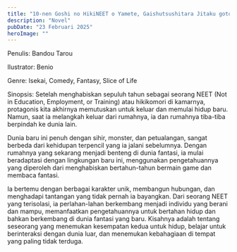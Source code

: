 ```yaml
---
title: "10-nen Goshi no HikiNEET o Yamete, Gaishutsushitara Jitaku goto Isekai ni Ten'ishiteta Bahasa Indonesia"
description: "Novel"
pubDate: "23 Februari 2025"
heroImage: ""
---
```


Penulis: Bandou Tarou

Ilustrator: Benio

Genre: Isekai, Comedy, Fantasy, Slice of Life

Sinopsis: Setelah menghabiskan sepuluh tahun sebagai seorang NEET (Not in Education, Employment, or Training) atau hikikomori di kamarnya, protagonis kita akhirnya memutuskan untuk keluar dan memulai hidup baru. Namun, saat ia melangkah keluar dari rumahnya, ia dan rumahnya tiba-tiba berpindah ke dunia lain.

Dunia baru ini penuh dengan sihir, monster, dan petualangan, sangat berbeda dari kehidupan terpencil yang ia jalani sebelumnya. Dengan rumahnya yang sekarang menjadi benteng di dunia fantasi, ia mulai beradaptasi dengan lingkungan baru ini, menggunakan pengetahuannya yang diperoleh dari menghabiskan bertahun-tahun bermain game dan membaca fantasi.

Ia bertemu dengan berbagai karakter unik, membangun hubungan, dan menghadapi tantangan yang tidak pernah ia bayangkan. Dari seorang NEET yang terisolasi, ia perlahan-lahan berkembang menjadi individu yang berani dan mampu, memanfaatkan pengetahuannya untuk bertahan hidup dan bahkan berkembang di dunia fantasi yang baru. Kisahnya adalah tentang seseorang yang menemukan kesempatan kedua untuk hidup, belajar untuk berinteraksi dengan dunia luar, dan menemukan kebahagiaan di tempat yang paling tidak terduga.
